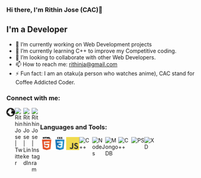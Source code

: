 ### Hi there, I'm Rithin Jose (CAC)👋
## I'm a Developer
- 🔭 I’m currently working on Web Development projects
- 🌱 I’m currently learning C++ to improve my Competitive coding.
- 👯 I’m looking to collaborate with other Web Developers.
- 📫 How to reach me: <a src="mailto:rithinja@gmail.com">rithinja@gmail.com</a>
- ⚡ Fun fact: I am an otaku(a person who watches anime), CAC stand for Coffee Addicted Coder.


### Connect with me:

[<img align="left" alt="rithinjose.tech" width="22px" src="https://raw.githubusercontent.com/iconic/open-iconic/master/svg/globe.svg" />][website]
[<img align="left" alt="Rithin Jose | Twitter" width="22px" src="https://cdn.jsdelivr.net/npm/simple-icons@v3/icons/twitter.svg" />][twitter]
[<img align="left" alt="Rithin Jose | LinkedIn" width="22px" src="https://cdn.jsdelivr.net/npm/simple-icons@v3/icons/linkedin.svg" />][linkedin]
[<img align="left" alt="Rithin Jose | Instagram" width="22px" src="https://cdn.jsdelivr.net/npm/simple-icons@v3/icons/instagram.svg" />][instagram]

<br />

### Languages and Tools:

<img align="left" alt="HTML5" width="34px" src="https://raw.githubusercontent.com/github/explore/80688e429a7d4ef2fca1e82350fe8e3517d3494d/topics/html/html.png" />
<img align="left" alt="CSS3" width="34px" src="https://raw.githubusercontent.com/github/explore/80688e429a7d4ef2fca1e82350fe8e3517d3494d/topics/css/css.png" />
<img align="left" alt="JavaScript" width="34px" src="https://raw.githubusercontent.com/github/explore/80688e429a7d4ef2fca1e82350fe8e3517d3494d/topics/javascript/javascript.png" />
<img align="left" alt="C++" width="34px" src="https://img.icons8.com/color/48/000000/c-plus-plus-logo.png"/>
<img align="left" alt="NodeJs" width="34px" src="https://img.icons8.com/color/48/000000/nodejs.png"/>
<img align="left" alt="Mongo DB" width="34px" src="https://img.icons8.com/color/48/000000/mongodb.png"/>
<img align="left" alt="C++" width="34px" src="https://img.icons8.com/bubbles/50/000000/react.png"/>
<img align="left" alt="PS" width="34px" src="https://img.icons8.com/plasticine/100/000000/adobe-photoshop.png"/>
<img align="left" alt="XD" width="34px" src="https://img.icons8.com/plasticine/100/000000/adobe-xd.png"/>

<!--
<br />
<br />


<img align="left" alt="Rithin Jose Github Stats" src="https://github-readme-stats.vercel.app/api?username=rithin-jose&show_icons=true&hide_border=true" />
<br />
<br />
<br />
<br />
<br />
<br />
<br />
<br />
<br />

<img align="left" alt="Rithin Jose Github Stats" src="https://github-readme-stats.vercel.app/api/top-langs/?username=rithin-jose" />
-->

[website]:https://rithinjose.tech/
[twitter]: https://twitter.com/rithinja
[instagram]: https://www.instagram.com/rithinja/
[linkedin]: https://www.linkedin.com/in/rithinja
